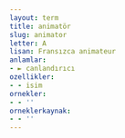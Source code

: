 ```yaml
---
layout: term
title: animatör
slug: animator
letter: A
lisan: Fransızca animateur
anlamlar:
- ► canlandırıcı
ozellikler:
- - isim
ornekler:
- - ''
orneklerkaynak:
- - ''
---
```

